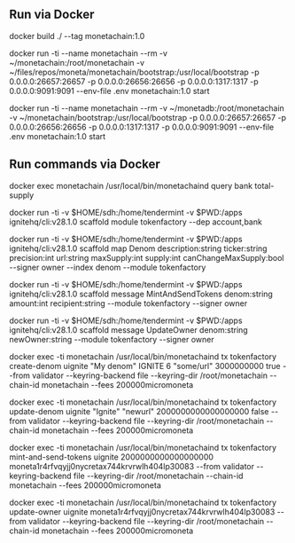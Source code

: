 ## Run via Docker

docker build ./ --tag monetachain:1.0

docker run -ti --name monetachain --rm -v ~/monetachain:/root/monetachain -v ~/files/repos/moneta/monetachain/bootstrap:/usr/local/bootstrap -p 0.0.0.0:26657:26657 -p 0.0.0.0:26656:26656 -p 0.0.0.0:1317:1317 -p 0.0.0.0:9091:9091 --env-file .env monetachain:1.0 start

docker run -ti --name monetachain --rm -v ~/monetadb:/root/monetachain -v ~/monetachain/bootstrap:/usr/local/bootstrap -p 0.0.0.0:26657:26657 -p 0.0.0.0:26656:26656 -p 0.0.0.0:1317:1317 -p 0.0.0.0:9091:9091 --env-file .env monetachain:1.0 start

## Run commands via Docker

docker exec monetachain /usr/local/bin/monetachaind query bank total-supply


docker run -ti -v $HOME/sdh:/home/tendermint -v $PWD:/apps ignitehq/cli:v28.1.0 scaffold module tokenfactory --dep account,bank

docker run -ti -v $HOME/sdh:/home/tendermint -v $PWD:/apps ignitehq/cli:v28.1.0 scaffold map Denom description:string ticker:string precision:int url:string maxSupply:int supply:int canChangeMaxSupply:bool --signer owner --index denom --module tokenfactory

docker run -ti -v $HOME/sdh:/home/tendermint -v $PWD:/apps ignitehq/cli:v28.1.0 scaffold message MintAndSendTokens denom:string amount:int recipient:string --module tokenfactory --signer owner

docker run -ti -v $HOME/sdh:/home/tendermint -v $PWD:/apps ignitehq/cli:v28.1.0 scaffold message UpdateOwner denom:string newOwner:string --module tokenfactory --signer owner


docker exec -ti monetachain /usr/local/bin/monetachaind tx tokenfactory create-denom uignite "My denom" IGNITE 6 "some/url" 3000000000 true --from validator --keyring-backend file --keyring-dir /root/monetachain --chain-id monetachain --fees 200000micromoneta

docker exec -ti monetachain /usr/local/bin/monetachaind tx tokenfactory update-denom uignite "Ignite" "newurl" 2000000000000000000 false --from validator --keyring-backend file --keyring-dir /root/monetachain --chain-id monetachain --fees 200000micromoneta

docker exec -ti monetachain /usr/local/bin/monetachaind tx tokenfactory mint-and-send-tokens uignite 2000000000000000000 moneta1r4rfvqyjj0nycretax744krvrwlh404lp30083 --from validator --keyring-backend file --keyring-dir /root/monetachain --chain-id monetachain --fees 200000micromoneta

docker exec -ti monetachain /usr/local/bin/monetachaind tx tokenfactory update-owner uignite moneta1r4rfvqyjj0nycretax744krvrwlh404lp30083 --from validator --keyring-backend file --keyring-dir /root/monetachain --chain-id monetachain --fees 200000micromoneta